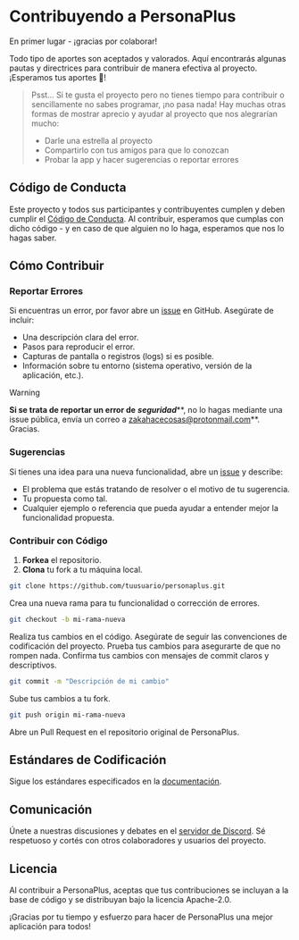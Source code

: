 # Contribuyendo a PersonaPlus

En primer lugar - ¡gracias por colaborar!

Todo tipo de aportes son aceptados y valorados. Aquí encontrarás algunas pautas y directrices para contribuir de manera efectiva al proyecto. ¡Esperamos tus aportes 🎉!

> Psst... Si te gusta el proyecto pero no tienes tiempo para contribuir o sencillamente no sabes programar, ¡no pasa nada! Hay muchas otras formas de mostrar aprecio y ayudar al proyecto que nos alegrarían mucho:
>
> - Darle una estrella al proyecto
> - Compartirlo con tus amigos para que lo conozcan
> - Probar la app y hacer sugerencias o reportar errores

## Código de Conducta

Este proyecto y todos sus participantes y contribuyentes cumplen y deben cumplir el [Código de Conducta](https://github.com/ZakaHaceCosas/personaplus/blob/main/CODE_OF_CONDUCT.md). Al contribuir, esperamos que cumplas con dicho código - y en caso de que alguien no lo haga, esperamos que nos lo hagas saber.

## Cómo Contribuir

### Reportar Errores

Si encuentras un error, por favor abre un [issue](https://github.com/tuusuario/personaplus/issues) en GitHub. Asegúrate de incluir:

- Una descripción clara del error.
- Pasos para reproducir el error.
- Capturas de pantalla o registros (logs) si es posible.
- Información sobre tu entorno (sistema operativo, versión de la aplicación, etc.).

> [!WARNING]
> **Si se trata de reportar un error de** ***seguridad*****, no lo hagas mediante una issue pública, envía un correo a <zakahacecosas@protonmail.com>**. Gracias.

### Sugerencias

Si tienes una idea para una nueva funcionalidad, abre un [issue](https://github.com/tuusuario/personaplus/issues) y describe:

- El problema que estás tratando de resolver o el motivo de tu sugerencia.
- Tu propuesta como tal.
- Cualquier ejemplo o referencia que pueda ayudar a entender mejor la funcionalidad propuesta.

### Contribuir con Código

1. **Forkea** el repositorio.
2. **Clona** tu fork a tu máquina local.

```bash
git clone https://github.com/tuusuario/personaplus.git
```

Crea una nueva rama para tu funcionalidad o corrección de errores.

```bash
git checkout -b mi-rama-nueva
```

Realiza tus cambios en el código. Asegúrate de seguir las convenciones de codificación del proyecto. Prueba tus cambios para asegurarte de que no rompen nada. Confirma tus cambios con mensajes de commit claros y descriptivos.

```bash
git commit -m "Descripción de mi cambio"
```

Sube tus cambios a tu fork.

```bash
git push origin mi-rama-nueva
```

Abre un Pull Request en el repositorio original de PersonaPlus.

## Estándares de Codificación

Sigue los estándares especificados en la [documentación](https://github.com/ZakaHaceCosas/personaplus/blob/main/DOCS.md#2-programando-personaplus).

## Comunicación

Únete a nuestras discusiones y debates en el [servidor de Discord](https://discord.com/invite/euVHrr46c6). Sé respetuoso y cortés con otros colaboradores y usuarios del proyecto.

## Licencia

Al contribuir a PersonaPlus, aceptas que tus contribuciones se incluyan a la base de código y se distribuyan bajo la licencia Apache-2.0.

¡Gracias por tu tiempo y esfuerzo para hacer de PersonaPlus una mejor aplicación para todos!
